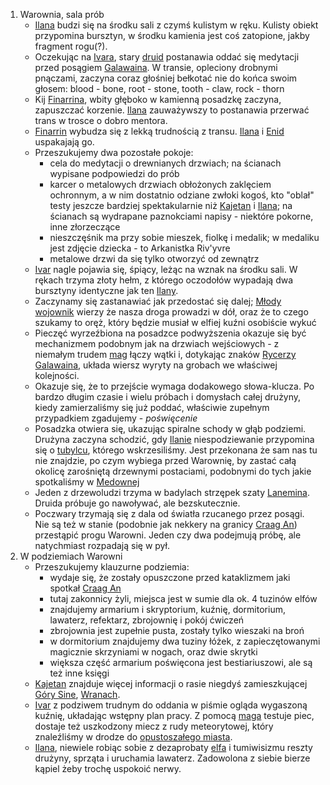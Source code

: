 1. Warownia, sala prób
    - [Ilana](#g_ilana) budzi się na środku sali z czymś kulistym w ręku. Kulisty obiekt przypomina bursztyn, w środku kamienia jest coś zatopione, jakby fragment rogu(?).
    - Oczekując na [Ivara](#p_ivar), stary [druid](#p_druid_finarrin) postanawia oddać się medytacji przed posągiem [Galawaina](#p_galawain). W transie, opleciony drobnymi pnączami, zaczyna coraz głośniej bełkotać nie do końca swoim głosem:
        blood - bone, root - stone, tooth - claw, rock - thorn
    - Kij [Finarrina](#p_druid_finarrin), wbity głęboko w kamienną posadzkę zaczyna, zapuszczać korzenie. [Ilana](#g_ilana) zauważywszy to postanawia przerwać trans w trosce o dobro mentora.
    - [Finarrin](#p_druid_finarrin) wybudza się z lekką trudnością z transu. [Ilana](#g_ilana) i [Enid](#p_enid) uspakajają go.
    - Przeszukujemy dwa pozostałe pokoje: 
        - cela do medytacji o drewnianych drzwiach; na ścianach wypisane podpowiedzi do prób
        - karcer o metalowych drzwiach obłożonych zaklęciem ochronnym, a w nim dostatnio odziane zwłoki kogoś, kto "oblał" testy jeszcze bardziej spektakularnie niż [Kajetan](#g_kajetan) i [Ilana](#g_ilana); na ścianach są wydrapane paznokciami napisy - niektóre pokorne, inne złorzeczące
        - nieszczęśnik ma przy sobie mieszek, fiolkę i medalik; w medaliku jest zdjęcie dziecka - to Arkanistka Riv'yvre
        - metalowe drzwi da się tylko otworzyć od zewnątrz
    - [Ivar](#p_ivar) nagle pojawia się, śpiący, leżąc na wznak na środku sali. W rękach trzyma złoty hełm, z którego oczodołów wypadają dwa bursztyny identyczne jak ten [Ilany](#g_ilana).
    - Zaczynamy się zastanawiać jak przedostać się dalej; [Młody wojownik](#p_ivar) wierzy że nasza droga prowadzi w dół, oraz że to czego szukamy to oręż, który będzie musiał w elfiej kuźni osobiście wykuć
    - Pieczęć wyrzeźbiona na posadzce podwyższenia okazuje się być mechanizmem podobnym jak na drzwiach wejściowych - z niemałym trudem [mag](#g_kajetan) łączy wątki i, dotykając znaków [Rycerzy Galawaina](#r_rycerze_galawaina), układa wiersz wyryty na grobach we właściwej kolejności. 
    - Okazuje się, że to przejście wymaga dodakowego słowa-klucza. Po bardzo długim czasie i wielu próbach i domysłach całej drużyny, kiedy  zamierzaliśmy się już poddać, właściwie zupełnym przypadkiem zgadujemy - _poświęcenie_
    - Posadzka otwiera się, ukazując spiralne schody w głąb podziemi. Drużyna zaczyna schodzić, gdy [Ilanie](#g_ilana) niespodziewanie przypomina się o [tubylcu](#p_lanemin), którego wskrzesiliśmy. Jest przekonana że sam nas tu nie znajdzie, po czym wybiega przed Warownię, by zastać całą okolicę zarośniętą drzewnymi postaciami, podobnymi do tych jakie spotkaliśmy w [Medownej](#l_medowna)
    - Jeden z drzewoludzi trzyma w badylach strzępek szaty [Lanemina](#p_lanemin). Druida próbuje go nawoływać, ale bezskutecznie.
    - Poczwary trzymają się z dala od światła rzucanego przez posągi. Nie są też w stanie (podobnie jak nekkery na granicy [Craag An](#l_craag_an)) przestąpić progu Warowni. Jeden czy dwa podejmują próbę, ale natychmiast rozpadają się w pył.
2. W podziemiach Warowni
    - Przeszukujemy klauzurne podziemia:
        - wydaje się, że zostały opuszczone przed kataklizmem jaki spotkał [Craag An](#l_craag_an)
        - tutaj zakonnicy żyli, miejsca jest w sumie dla ok. 4 tuzinów elfów
        - znajdujemy armarium i skryptorium, kuźnię, dormitorium, lawaterz, refektarz, zbrojownię i pokój ćwiczeń
        - zbrojownia jest zupełnie pusta, zostały tylko wieszaki na broń
        - w dormitorium znajdujemy dwa tuziny łóżek, z zapieczętowanymi magicznie skrzyniami w nogach, oraz dwie skrytki
        - większa część armarium poświęcona jest bestiariuszowi, ale są też inne księgi
    - [Kajetan](#g_kajetan) znajduje więcej informacji o rasie niegdyś zamieszkującej [Góry Sine](#l_gory_sine), [Wranach](#r_wran).
    - [Ivar](#p_ivar) z podziwem trudnym do oddania w piśmie ogląda wygaszoną kuźnię, układając wstępny plan pracy. Z pomocą [maga](#g_kajetan) testuje piec, dostaje też uszkodzony miecz z rudy meteorytowej, który znaleźliśmy w drodze do [opustoszałego miasta](#l_craag_an).
    - [Ilana](#g_ilana), niewiele robiąc sobie z dezaprobaty [elfa](#g_kajetan) i tumiwisizmu reszty drużyny, sprząta i uruchamia lawaterz. Zadowolona z siebie bierze kąpiel żeby trochę uspokoić nerwy.